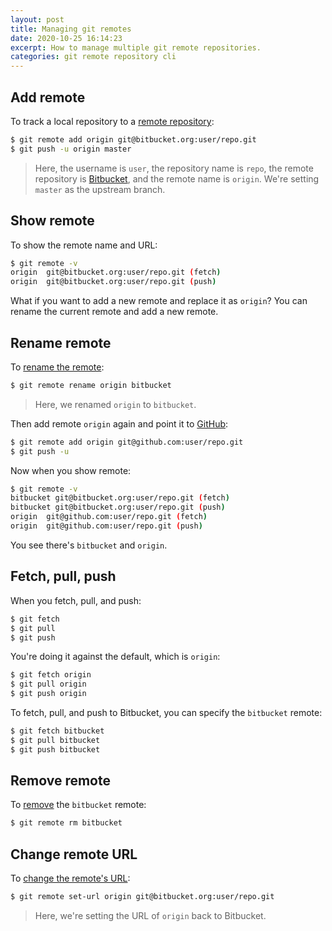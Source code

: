 ```yaml
---
layout: post
title: Managing git remotes
date: 2020-10-25 16:14:23
excerpt: How to manage multiple git remote repositories.
categories: git remote repository cli
---
```


## Add remote

To track a local repository to a [remote repository](https://docs.github.com/en/free-pro-team@latest/github/using-git/about-remote-repositories):

```sh
$ git remote add origin git@bitbucket.org:user/repo.git
$ git push -u origin master
```

> Here, the username is `user`, the repository name is `repo`, the remote repository is [Bitbucket](https://bitbucket.org/), and the remote name is `origin`. We're setting `master` as the upstream branch.

## Show remote

To show the remote name and URL:

```sh
$ git remote -v
origin  git@bitbucket.org:user/repo.git (fetch)
origin  git@bitbucket.org:user/repo.git (push)
```

What if you want to add a new remote and replace it as `origin`? You can rename the current remote and add a new remote.

## Rename remote

To [rename the remote](https://docs.github.com/en/free-pro-team@latest/github/using-git/renaming-a-remote):

```sh
$ git remote rename origin bitbucket
```

> Here, we renamed `origin` to `bitbucket`.

Then add remote `origin` again and point it to [GitHub](https://github.com/):

```sh
$ git remote add origin git@github.com:user/repo.git
$ git push -u
```

Now when you show remote:

```sh
$ git remote -v
bitbucket git@bitbucket.org:user/repo.git (fetch)
bitbucket git@bitbucket.org:user/repo.git (push)
origin  git@github.com:user/repo.git (fetch)
origin  git@github.com:user/repo.git (push)
```

You see there's `bitbucket` and `origin`.

## Fetch, pull, push

When you fetch, pull, and push:

```sh
$ git fetch
$ git pull
$ git push
```

You're doing it against the default, which is `origin`:

```sh
$ git fetch origin
$ git pull origin
$ git push origin
```

To fetch, pull, and push to Bitbucket, you can specify the `bitbucket` remote:

```sh
$ git fetch bitbucket
$ git pull bitbucket
$ git push bitbucket
```

## Remove remote

To [remove](https://docs.github.com/en/free-pro-team@latest/github/using-git/removing-a-remote) the `bitbucket` remote:

```sh
$ git remote rm bitbucket
```

## Change remote URL

To [change the remote's URL](https://docs.github.com/en/free-pro-team@latest/github/using-git/changing-a-remotes-url):

```sh
$ git remote set-url origin git@bitbucket.org:user/repo.git
```

> Here, we're setting the URL of `origin` back to Bitbucket.
